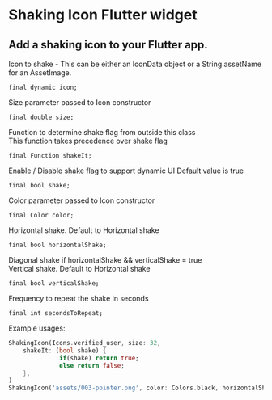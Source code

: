# Shaking Icon Flutter widget

##  Add a shaking icon to your Flutter app.

Icon to shake - This can be either an IconData object or a String assetName for an AssetImage.
```
final dynamic icon;
```
Size parameter passed to Icon constructor
```
final double size;
```
Function to determine shake flag from outside this class<br/>
This function takes precedence over shake flag
```
final Function shakeIt;
```
Enable / Disable shake flag to support dynamic UI
Default value is true
```
final bool shake;
```
Color parameter passed to Icon constructor
```
final Color color;
```
Horizontal shake.  Default to Horizontal shake
```
final bool horizontalShake;
```
Diagonal shake if horizontalShake && verticalShake = true<br/>
Vertical shake.  Default to Horizontal shake
```
final bool verticalShake;
```
Frequency to repeat the shake in seconds
```
final int secondsToRepeat;
```
Example usages:
``` dart
ShakingIcon(Icons.verified_user, size: 32, 
    shakeIt: (bool shake) {
              if(shake) return true;
              else return false;
    },
)
ShakingIcon('assets/003-pointer.png', color: Colors.black, horizontalShake: false, shake: false)
  
```
